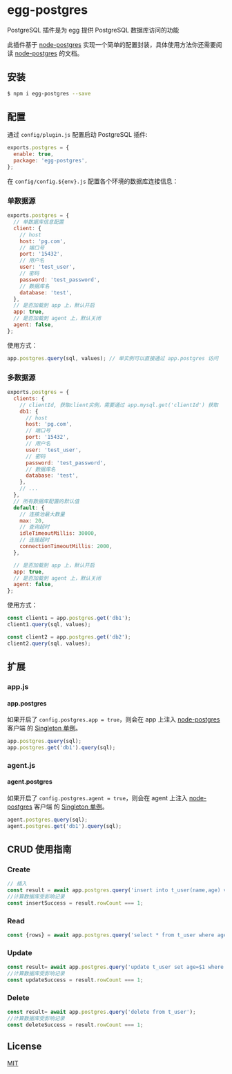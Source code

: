 # egg-postgres

PostgreSQL 插件是为 egg 提供 PostgreSQL 数据库访问的功能

此插件基于 [node-postgres](https://node-postgres.com/) 实现一个简单的配置封装，具体使用方法你还需要阅读 [node-postgres] 的文档。

## 安装

```bash
$ npm i egg-postgres --save
```

## 配置

通过 `config/plugin.js` 配置启动 PostgreSQL 插件:

```js
exports.postgres = {
  enable: true,
  package: 'egg-postgres',
};
```

在 `config/config.${env}.js` 配置各个环境的数据库连接信息：

### 单数据源

```js
exports.postgres = {
  // 单数据库信息配置
  client: {
    // host
    host: 'pg.com',
    // 端口号
    port: '15432',
    // 用户名
    user: 'test_user',
    // 密码
    password: 'test_password',
    // 数据库名
    database: 'test',    
  },
  // 是否加载到 app 上，默认开启
  app: true,
  // 是否加载到 agent 上，默认关闭
  agent: false,
};
```

使用方式：

```js
app.postgres.query(sql, values); // 单实例可以直接通过 app.postgres 访问
```

### 多数据源

```js
exports.postgres = {
  clients: {
    // clientId, 获取client实例，需要通过 app.mysql.get('clientId') 获取
    db1: {
      // host
      host: 'pg.com',
      // 端口号
      port: '15432',
      // 用户名
      user: 'test_user',
      // 密码
      password: 'test_password',
      // 数据库名
      database: 'test',
    },
    // ...
  },
  // 所有数据库配置的默认值
  default: {
    // 连接池最大数量
    max: 20,
    // 查询超时
    idleTimeoutMillis: 30000,
    // 连接超时
    connectionTimeoutMillis: 2000,
  },

  // 是否加载到 app 上，默认开启
  app: true,
  // 是否加载到 agent 上，默认关闭
  agent: false,
};
```

使用方式：

```js
const client1 = app.postgres.get('db1');
client1.query(sql, values);

const client2 = app.postgres.get('db2');
client2.query(sql, values);
```

## 扩展

### app.js

#### app.postgres

如果开启了 `config.postgres.app = true`，则会在 app 上注入 [node-postgres] 客户端 的 [Singleton 单例](https://github.com/eggjs/egg/blob/master/lib/core/singleton.js)。

```js
app.postgres.query(sql);
app.postgres.get('db1').query(sql);
```

### agent.js

#### agent.postgres

如果开启了 `config.postgres.agent = true`，则会在 agent 上注入 [node-postgres] 客户端 的 [Singleton 单例](https://github.com/eggjs/egg/blob/master/lib/core/singleton.js)。

```js
agent.postgres.query(sql);
agent.postgres.get('db1').query(sql);
```

## CRUD 使用指南

### Create

```js
// 插入
const result = await app.postgres.query('insert into t_user(name,age) values ($1,$2)',['张三',13]);
//计算数据库受影响记录
const insertSuccess = result.rowCount === 1;
```

### Read

```js
const {rows} = await app.postgres.query('select * from t_user where age=$1', [13]);
```

### Update

```js
const result= await app.postgres.query('update t_user set age=$1 where name=$2', [15,'张三']);
//计算数据库受影响记录
const updateSuccess = result.rowCount === 1;
```

### Delete

```js
const result= await app.postgres.query('delete from t_user');
//计算数据库受影响记录
const deleteSuccess = result.rowCount === 1;
```


## License

[MIT](LICENSE)


[node-postgres]: https://node-postgres.com/

